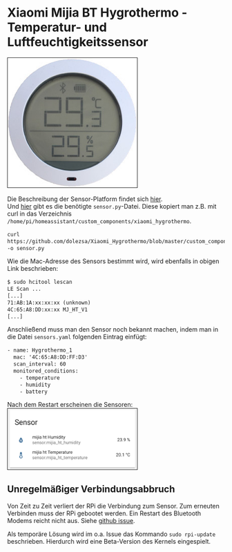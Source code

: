 # Xiaomi Mijia BT Hygrothermo - Temperatur- und Luftfeuchtigkeitssensor

<img src="../images/sensors/xiaomi-mijia-sensor.jpeg" width="300" border="1">  

Die Beschreibung der Sensor-Platform findet sich [hier](https://www.home-assistant.io/components/mitemp_bt/).  
Und [hier](https://github.com/dolezsa/Xiaomi_Hygrothermo) gibt es die benötigte `sensor.py`-Datei. Diese kopiert man z.B. mit curl in das Verzeichnis `/home/pi/homeassistant/custom_components/xiaomi_hygrothermo`.  
```
curl https://github.com/dolezsa/Xiaomi_Hygrothermo/blob/master/custom_components/xiaomi_hygrothermo/sensor.py -o sensor.py
```

Wie die Mac-Adresse des Sensors bestimmt wird, wird ebenfalls in obigen Link beschrieben:
```
$ sudo hcitool lescan
LE Scan ...
[...]
71:AB:1A:xx:xx:xx (unknown)
4C:65:A8:DD:xx:xx MJ_HT_V1
[...]
```

Anschließend muss man den Sensor noch bekannt machen, indem man in die Datei `sensors.yaml` folgenden Eintrag einfügt:
```
- name: Hygrothermo_1
  mac: '4C:65:A8:DD:FF:D3'
  scan_interval: 60
  monitored_conditions:
    - temperature
    - humidity
    - battery
```

Nach dem Restart erscheinen die Sensoren:  
<img src="../images/sensors/xiaomi_mijia_temp_humidity.jpg" width="300" border="1">

## Unregelmäßiger Verbindungsabbruch

Von Zeit zu Zeit verliert der RPi die Verbindung zum Sensor. Zum erneuten Verbinden muss der RPi gebootet werden. Ein Restart des Bluetooth Modems reicht nicht aus. Siehe [github issue](https://github.com/raspberrypi/linux/issues/2832).

Als temporäre Lösung wird im o.a. Issue das Kommando `sudo rpi-update` beschrieben. Hierdurch wird eine Beta-Version des Kernels eingespielt.